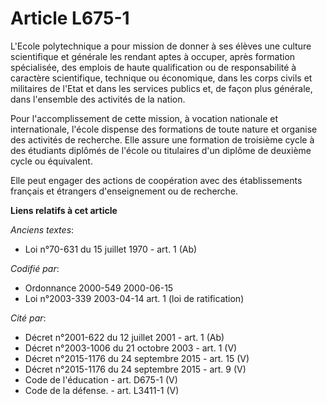 # Article L675-1

L'Ecole polytechnique a pour mission de donner à ses élèves une culture scientifique et générale les rendant aptes à occuper,
après formation spécialisée, des emplois de haute qualification ou de responsabilité à caractère scientifique, technique ou
économique, dans les corps civils et militaires de l'Etat et dans les services publics et, de façon plus générale, dans
l'ensemble des activités de la nation.

Pour l'accomplissement de cette mission, à vocation nationale et internationale, l'école dispense des formations de toute
nature et organise des activités de recherche. Elle assure une formation de troisième cycle à des étudiants diplômés de
l'école ou titulaires d'un diplôme de deuxième cycle ou équivalent.

Elle peut engager des actions de coopération avec des établissements français et étrangers d'enseignement ou de recherche.

**Liens relatifs à cet article**

_Anciens textes_:

  - Loi n°70-631 du 15 juillet 1970 - art. 1 (Ab)

_Codifié par_:

  - Ordonnance 2000-549 2000-06-15
  - Loi n°2003-339 2003-04-14 art. 1 (loi de ratification)

_Cité par_:

  - Décret n°2001-622 du 12 juillet 2001 - art. 1 (Ab)
  - Décret n°2003-1006 du 21 octobre 2003 - art. 1 (V)
  - Décret n°2015-1176 du 24 septembre 2015 - art. 15 (V)
  - Décret n°2015-1176 du 24 septembre 2015 - art. 9 (V)
  - Code de l'éducation - art. D675-1 (V)
  - Code de la défense. - art. L3411-1 (V)
